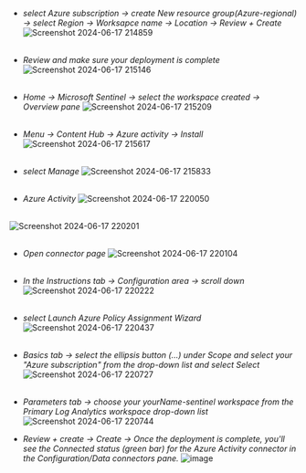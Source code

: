 
* *select Azure subscription -> create New resource group(Azure-regional) -> select Region -> Worksapce name -> Location -> Review + Create*
![Screenshot 2024-06-17 214859](https://github.com/AbhishekPratap9/Microsoft-Sentinel/assets/156197198/f2885879-54b0-47bd-a534-b39300051043)<br><br>

* *Review and make sure your deployment is complete* 
![Screenshot 2024-06-17 215146](https://github.com/AbhishekPratap9/Microsoft-Sentinel/assets/156197198/30d37fc5-ed54-42f2-8d60-39b7f63a66fb)<br><br>

* *Home -> Microsoft Sentinel -> select the workspace created -> Overview pane*
![Screenshot 2024-06-17 215209](https://github.com/AbhishekPratap9/Microsoft-Sentinel/assets/156197198/624921fe-2697-4e94-8225-781354dca3d0)<br><br>

* *Menu -> Content Hub -> Azure activity -> Install*
![Screenshot 2024-06-17 215617](https://github.com/AbhishekPratap9/Microsoft-Sentinel/assets/156197198/44f02754-1f33-4c2d-a79c-eaaba7d894d3)<br><br>

* *select Manage*
![Screenshot 2024-06-17 215833](https://github.com/AbhishekPratap9/Microsoft-Sentinel/assets/156197198/c47a6ac4-6f8e-46cb-86e8-c4144f8c2879)<br><br>

* *Azure Activity*
![Screenshot 2024-06-17 220050](https://github.com/AbhishekPratap9/Microsoft-Sentinel/assets/156197198/756a94f5-0208-48b1-8b0f-b67036f59aef)<br><br>

![Screenshot 2024-06-17 220201](https://github.com/AbhishekPratap9/Microsoft-Sentinel/assets/156197198/043b30f9-4cc3-414b-b587-79b7cbf5425b)<br><br>

* *Open connector page*
![Screenshot 2024-06-17 220104](https://github.com/AbhishekPratap9/Microsoft-Sentinel/assets/156197198/bb27630c-6399-4c71-a518-52806c9c46c4)<br><br>

* *In the Instructions tab -> Configuration area -> scroll down*
![Screenshot 2024-06-17 220222](https://github.com/AbhishekPratap9/Microsoft-Sentinel/assets/156197198/5a45bc5b-9aef-4375-83b9-382404c9abd8)<br><br>

* *select Launch Azure Policy Assignment Wizard*
![Screenshot 2024-06-17 220437](https://github.com/AbhishekPratap9/Microsoft-Sentinel/assets/156197198/bb70c843-fb0a-4a08-a9fe-f3c0267e82f9)<br><br>

* *Basics tab -> select the ellipsis button (...) under Scope and select your "Azure subscription" from the drop-down list and select Select*
![Screenshot 2024-06-17 220727](https://github.com/AbhishekPratap9/Microsoft-Sentinel/assets/156197198/7d950eed-7524-422f-99cf-5ee30a75cc0c)<br><br>

* *Parameters tab -> choose your yourName-sentinel workspace from the Primary Log Analytics workspace drop-down list*
![Screenshot 2024-06-17 220744](https://github.com/AbhishekPratap9/Microsoft-Sentinel/assets/156197198/b3adada4-f011-46ef-a8e3-c7483bcd0ea2)

* *Review + create -> Create -> Once the deployment is complete, you'll see the Connected status (green bar) for the Azure Activity connector in the Configuration/Data connectors pane.*
![image](https://github.com/AbhishekPratap9/Microsoft-Sentinel/assets/156197198/52f0db19-0ccd-4491-9786-74afb4c83469)<br><br>












